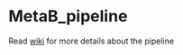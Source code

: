 # MetaB_pipeline

Read [wiki](https://github.com/benalric/MetaB_pipeline/wiki) for more details about the pipeline
